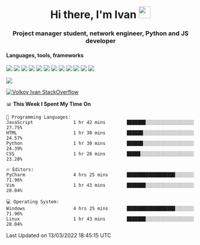 <h1 align="center">Hi there, I'm Ivan <img src="https://github.com/blackcater/blackcater/blob/main/images/Hi.gif" height="32"></h1>
<h3 align="center">Project manager student, network engineer, Python and JS developer</h3>

<h4>Languages, tools, frameworks</h5>
<p float="left">
<img src="https://img.shields.io/badge/python-3670A0?style=for-the-badge&logo=python&logoColor=ffdd54">
<img src="https://img.shields.io/badge/django-%23092E20.svg?style=for-the-badge&logo=django&logoColor=white">
<img src="https://img.shields.io/badge/postgres-%23316192.svg?style=for-the-badge&logo=postgresql&logoColor=white">
<img src="https://img.shields.io/badge/pycharm-143?style=for-the-badge&logo=pycharm&logoColor=black&color=black&labelColor=green">
<img src="https://img.shields.io/badge/VIM-%2311AB00.svg?style=for-the-badge&logo=vim&logoColor=white">
<img src="https://img.shields.io/badge/Debian-D70A53?style=for-the-badge&logo=debian&logoColor=white">
<img src="https://img.shields.io/badge/Fedora-294172?style=for-the-badge&logo=fedora&logoColor=white">
<img src="https://img.shields.io/badge/mac%20os-000000?style=for-the-badge&logo=macos&logoColor=F0F0F0">
<img src="https://img.shields.io/badge/jira-%230A0FFF.svg?style=for-the-badge&logo=jira&logoColor=white">
<img src="https://img.shields.io/badge/Notion-%23000000.svg?style=for-the-badge&logo=notion&logoColor=white">
<img src="https://img.shields.io/badge/nginx-%23009639.svg?style=for-the-badge&logo=nginx&logoColor=white">
<img src="ttps://img.shields.io/badge/git-%23F05033.svg?style=for-the-badge&logo=git&logoColor=white">
 </p>
 <img src="https://www.codewars.com/users/1interceptor3/badges/large">
 
 [![Volkov Ivan StackOverflow](https://github-readme-stackoverflow.vercel.app/?userID=18140559&layout=compact&theme=dark)](https://stackoverflow.com/users/18140559/volkov-ivan)

<!--START_SECTION:waka-->
📊 **This Week I Spent My Time On** 

```text
💬 Programming Languages: 
JavaScript               1 hr 42 mins        ███████░░░░░░░░░░░░░░░░░░   27.75% 
HTML                     1 hr 30 mins        ██████░░░░░░░░░░░░░░░░░░░   24.57% 
Python                   1 hr 30 mins        ██████░░░░░░░░░░░░░░░░░░░   24.39% 
CSS                      1 hr 26 mins        █████░░░░░░░░░░░░░░░░░░░░   23.28%

🔥 Editors: 
PyCharm                  4 hrs 25 mins       ██████████████████░░░░░░░   71.96% 
Vim                      1 hr 43 mins        ███████░░░░░░░░░░░░░░░░░░   28.04%

💻 Operating System: 
Windows                  4 hrs 25 mins       ██████████████████░░░░░░░   71.96% 
Linux                    1 hr 43 mins        ███████░░░░░░░░░░░░░░░░░░   28.04%

```


 Last Updated on 13/03/2022 18:45:15 UTC
<!--END_SECTION:waka-->
